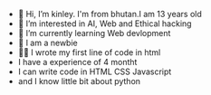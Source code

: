 - 👋 Hi, I’m kinley. I'm from bhutan.I am 13 years old 
- 👀 I’m interested in AI, Web and Ethical hacking
- 🌱 I’m currently learning Web devlopment
- 👶 I am a newbie
- 👨‍💻 I wrote my first line of code in html
- I have a experience of 4 montht 
- I can write code in HTML CSS Javascript 
- and I know little bit about python
<!---
kinleycodes/kinleycodes is a ✨ special ✨ repository because its `README.md` (this file) appears on your GitHub profile.
You can click the Preview link to take a look at your changes.
--->
